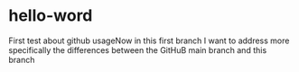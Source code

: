 # hello-word
First test about github usageNow in this first branch I want to address more specifically the differences between the GitHuB main branch and this branch 
